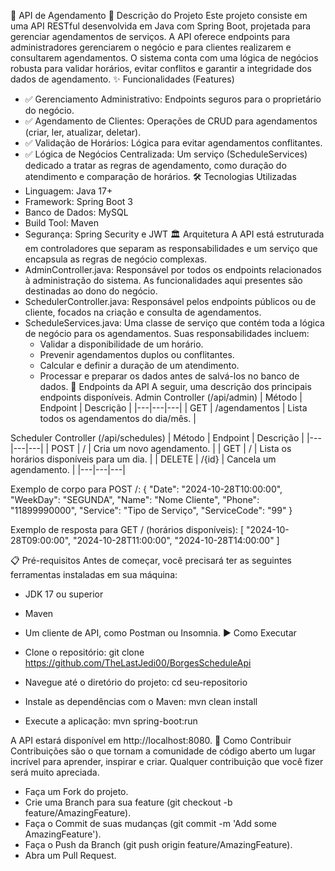 📅 API de Agendamento
📝 Descrição do Projeto
Este projeto consiste em uma API RESTful desenvolvida em Java com Spring Boot, projetada para gerenciar agendamentos de serviços. A API oferece endpoints para administradores gerenciarem o negócio e para clientes realizarem e consultarem agendamentos.
O sistema conta com uma lógica de negócios robusta para validar horários, evitar conflitos e garantir a integridade dos dados de agendamento.
✨ Funcionalidades (Features)
 * ✅ Gerenciamento Administrativo: Endpoints seguros para o proprietário do negócio.
 * ✅ Agendamento de Clientes: Operações de CRUD para agendamentos (criar, ler, atualizar, deletar).
 * ✅ Validação de Horários: Lógica para evitar agendamentos conflitantes.
 * ✅ Lógica de Negócios Centralizada: Um serviço (ScheduleServices) dedicado a tratar as regras de agendamento, como duração do atendimento e comparação de horários.
🛠️ Tecnologias Utilizadas
 * Linguagem: Java 17+
 * Framework: Spring Boot 3
 * Banco de Dados: MySQL
 * Build Tool: Maven
 * Segurança: Spring Security e JWT
🏛️ Arquitetura
A API está estruturada em controladores que separam as responsabilidades e um serviço que encapsula as regras de negócio complexas.
 * AdminController.java: Responsável por todos os endpoints relacionados à administração do sistema. As funcionalidades aqui presentes são destinadas ao dono do negócio.
 * SchedulerController.java: Responsável pelos endpoints públicos ou de cliente, focados na criação e consulta de agendamentos.
 * ScheduleServices.java: Uma classe de serviço que contém toda a lógica de negócio para os agendamentos. Suas responsabilidades incluem:
   * Validar a disponibilidade de um horário.
   * Prevenir agendamentos duplos ou conflitantes.
   * Calcular e definir a duração de um atendimento.
   * Processar e preparar os dados antes de salvá-los no banco de dados.
🚀 Endpoints da API
A seguir, uma descrição dos principais endpoints disponíveis.
Admin Controller (/api/admin)
| Método | Endpoint | Descrição |
|---|---|---|
| GET | /agendamentos | Lista todos os agendamentos do dia/mês. |

Scheduler Controller (/api/schedules)
| Método | Endpoint | Descrição |
|---|---|---|
| POST | / | Cria um novo agendamento. |
| GET | / | Lista os horários disponíveis para um dia. |
| DELETE | /{id} | Cancela um agendamento. |
|---|---|---|

Exemplo de corpo para POST /:
{
  "Date": "2024-10-28T10:00:00",
  "WeekDay": "SEGUNDA",
  "Name": "Nome Cliente",
  "Phone": "11899990000",
  "Service": "Tipo de Serviço",
  "ServiceCode": "99"
}

Exemplo de resposta para GET / (horários disponíveis):
[
    "2024-10-28T09:00:00",
    "2024-10-28T11:00:00",
    "2024-10-28T14:00:00"
]

📋 Pré-requisitos
Antes de começar, você precisará ter as seguintes ferramentas instaladas em sua máquina:
 * JDK 17 ou superior
 * Maven
 * Um cliente de API, como Postman ou Insomnia.
▶️ Como Executar
 * Clone o repositório:
   git clone https://github.com/TheLastJedi00/BorgesScheduleApi

 * Navegue até o diretório do projeto:
   cd seu-repositorio

 * Instale as dependências com o Maven:
   mvn clean install

 * Execute a aplicação:
   mvn spring-boot:run

A API estará disponível em http://localhost:8080.
🤝 Como Contribuir
Contribuições são o que tornam a comunidade de código aberto um lugar incrível para aprender, inspirar e criar. Qualquer contribuição que você fizer será muito apreciada.
 * Faça um Fork do projeto.
 * Crie uma Branch para sua feature (git checkout -b feature/AmazingFeature).
 * Faça o Commit de suas mudanças (git commit -m 'Add some AmazingFeature').
 * Faça o Push da Branch (git push origin feature/AmazingFeature).
 * Abra um Pull Request.

